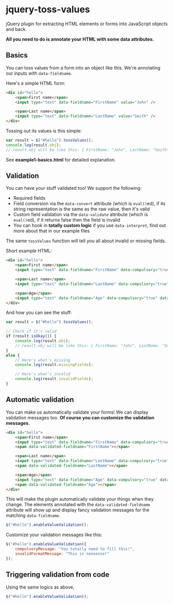 jquery-toss-values
==================

jQuery plugin for extracting HTML elements or forms into JavaScript objects and back.

**All you need to do is annotate your HTML with some data attributes.**

Basics
------

You can toss values from a form into an object like this. We're annotating our inputs with `data-fieldname`.

Here's a simple HTML form:

```html
<div id="hello">
    <span>First name</span>
    <input type="text" data-fieldname="FirstName" value="John" />

    <span>Last name</span>
    <input type="text" data-fieldname="LastName" value="Smith" />
</div>
```

Tossing out its values is this simple:

```javascript
var result = $("#hello").tossValues();
console.log(result.obj);
// result.obj will be like this: { FirstName: "John", LastName: "Smith" }
```

See **example1-basics.html** for detailed explanation.

Validation
----------

You can have your stuff validated too! We support the following:

* Required fields
* Field conversion via the `data-convert` attribute (which is `eval()`ed), if its string representation is the same as the raw value, then it's valid
* Custom field validation via the `data-validate` attribute (which is `eval()`ed), if it returns false then the field is invalid
* You can hook in **totally custom logic** if you use `data-interpret`, find out more about that in our example files

The same `tossValues` function will tell you all about invalid or missing fields.

Short example HTML:

```html
<div id="hello">
    <span>First name</span>
    <input type="text" data-fieldname="FirstName" data-compulsory="true" value="John" />

    <span>Last name</span>
    <input type="text" data-fieldname="LastName" data-compulsory="true" value="Smith" />

    <span>Age</span>
    <input type="text" data-fieldname="Age" data-compulsory="true" data-convert="Number" value="22" data-validate="(function() { return Number($(this).val()) > 18 })" />
</div>
```

And how you can see the stuff:

```javascript
var result = $("#hello").tossValues();

// Check if it's valid
if (result.isOkay()) {
    console.log(result.obj);
    // result.obj will be like this: { FirstName: "John", LastName: "Smith", Age: 22 }
}
else {
    // Here's what's missing
    console.log(result.missingFields);

    // Here's what's invalid
    console.log(result.invalidFields);
}
```

Automatic validation
--------------------

You can make us automatically validate your forms! We can display validation messages too.
**Of course you can customize the validation messages.**

```html
<div id="hello">
    <span>First name</span>
    <input type="text" data-fieldname="FirstName" data-compulsory="true" value="John" />
    <span data-validated-fieldname="FirstName"></span>

    <span>Last name</span>
    <input type="text" data-fieldname="LastName" data-compulsory="true" value="Smith" />
    <span data-validated-fieldname="LastName"></span>

    <span>Age</span>
    <input type="text" data-fieldname="Age" data-compulsory="true" data-convert="Number" value="22" data-validate="(function() { return Number($(this).val()) > 18 })" />
    <span data-validated-fieldname="Age"></span>
</div>
```

This will make the plugin automatically validate your things when they change. The elements annotated with the `data-validated-fieldname` attribute will show up and display fancy validation messages for the matching `data-fieldname`.

```javascript
$("#hello").enableValueValidation();
```

Customize your validation messages like this:

```javascript
$("#hello").enableValueValidation({
    compulsoryMessage: "You totally need to fill this!",
    invalidFormatMessage: "This is nonsense!"
});
```

Triggering validation from code
-------------------------------

Using the same logics as above, 

```javascript
$("#hello").enableValueValidation();
```
